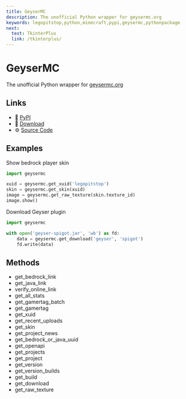 ```yaml
---
title: GeyserMC
description: The unofficial Python wrapper for geysermc.org
keywords: legopitstop,python,minecraft,pypi,geysermc,pythonpackage
next:
  text: TkinterPlus
  link: /tkinterplus/
---
```


# GeyserMC

The unofficial Python wrapper for [geysermc.org](https://geysermc.org)

## Links

- :pie: [PyPI](https://pypi.org/project/geysermc)
- :file_folder: [Download](https://github.com/legopitstop/geysermc/releases)
- :gear: [Source Code](https://github.com/legopitstop/geysermc)

## Examples

Show bedrock player skin

```Python
import geysermc

xuid = geysermc.get_xuid('legopitstop')
skin = geysermc.get_skin(xuid)
image = geysermc.get_raw_texture(skin.texture_id)
image.show()
```

Download Geyser plugin

```Python
import geysermc

with open('geyser-spigot.jar', 'wb') as fd:
    data = geysermc.get_download('geyser', 'spigot')
    fd.write(data)
```

## Methods

- get_bedrock_link
- get_java_link
- verify_online_link
- get_all_stats
- get_gamertag_batch
- get_gamertag
- get_xuid
- get_recent_uploads
- get_skin
- get_project_news
- get_bedrock_or_java_uuid
- get_openapi
- get_projects
- get_project
- get_version
- get_version_builds
- get_build
- get_download
- get_raw_texture
